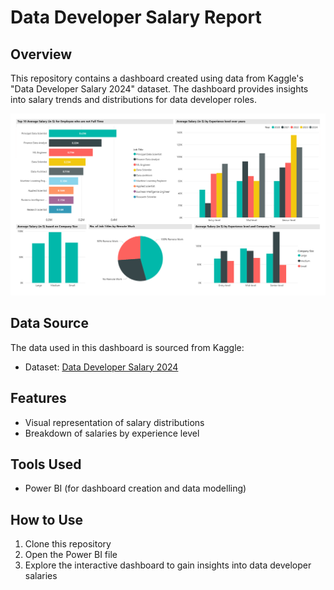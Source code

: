 # Data Developer Salary Report

## Overview

This repository contains a dashboard created using data from Kaggle's "Data Developer Salary 2024" dataset. The dashboard provides insights into salary trends and distributions for data developer roles.

![Salary Report Dashboard](https://github.com/msaipraneeth2001/Salary-Report-Dashboard/blob/main/Salary%20Report%20Dashboard.png)

## Data Source

The data used in this dashboard is sourced from Kaggle:
- Dataset: [Data Developer Salary 2024](https://www.kaggle.com/datasets/zeesolver/data-eng-salary-2024)

## Features

- Visual representation of salary distributions
- Breakdown of salaries by experience level

## Tools Used

- Power BI (for dashboard creation and data modelling)

## How to Use

1. Clone this repository
2. Open the Power BI file
3. Explore the interactive dashboard to gain insights into data developer salaries

